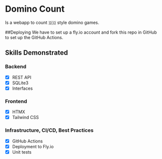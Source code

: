 # Domino Count
Is a webapp to count 🇩🇴 style domino games. 

##Deploying
We have to set up a fly.io account and fork this repo in 
GitHub to set up the GitHub Actions.
## Skills Demonstrated
### Backend
- [x] REST API
- [x] SQLite3 
- [x] Interfaces
### Frontend
- [x] HTMX
- [x] Tailwind CSS
### Infrastructure, CI/CD, Best Practices
- [x] GitHub Actions
- [x] Deployment to Fly.io
- [x] Unit tests
